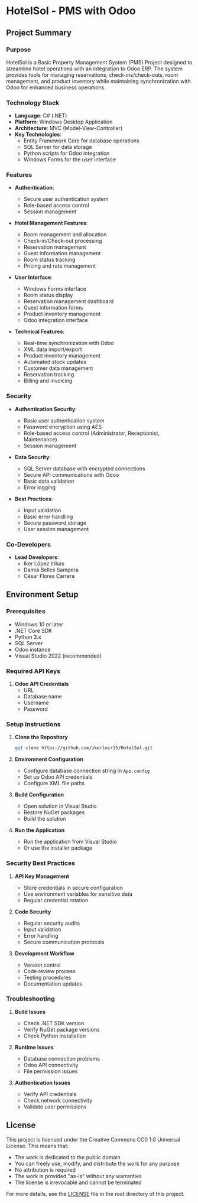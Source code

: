# HotelSol - PMS with Odoo

## Project Summary

### Purpose

HotelSol is a Basic Property Management System (PMS) Project designed to streamline hotel operations with an integration to Odoo ERP. The system provides tools for managing reservations, check-ins/check-outs, room management, and product inventory while maintaining synchronization with Odoo for enhanced business operations.

### Technology Stack

- **Language**: C# (.NET)
- **Platform**: Windows Desktop Application
- **Architecture**: MVC (Model-View-Controller)
- **Key Technologies**:
  - Entity Framework Core for database operations
  - SQL Server for data storage
  - Python scripts for Odoo integration
  - Windows Forms for the user interface

### Features

- **Authentication**:

  - Secure user authentication system
  - Role-based access control
  - Session management

- **Hotel Management Features**:

  - Room management and allocation
  - Check-in/Check-out processing
  - Reservation management
  - Guest information management
  - Room status tracking
  - Pricing and rate management

- **User Interface**:

  - Windows Forms interface
  - Room status display
  - Reservation management dashboard
  - Guest information forms
  - Product inventory management
  - Odoo integration interface

- **Technical Features**:
  - Real-time synchronization with Odoo
  - XML data import/export
  - Product inventory management
  - Automated stock updates
  - Customer data management
  - Reservation tracking
  - Billing and invoicing

### Security

- **Authentication Security**:

  - Basic user authentication system
  - Password encryption using AES
  - Role-based access control (Administrator, Receptionist, Maintenance)
  - Session management

- **Data Security**:

  - SQL Server database with encrypted connections
  - Secure API communications with Odoo
  - Basic data validation
  - Error logging

- **Best Practices**:
  - Input validation
  - Basic error handling
  - Secure password storage
  - User session management

### Co-Developers

- **Lead Developers**:
  - Iker López Iribas
  - Damià Belles Sampera
  - César Flores Carrera

## Environment Setup

### Prerequisites

- Windows 10 or later
- .NET Core SDK
- Python 3.x
- SQL Server
- Odoo instance
- Visual Studio 2022 (recommended)

### Required API Keys

1. **Odoo API Credentials**
   - URL
   - Database name
   - Username
   - Password

### Setup Instructions

1. **Clone the Repository**

   ```bash
   git clone https://github.com/ikerloir35/HotelSol.git
   ```

2. **Environment Configuration**

   - Configure database connection string in `App.config`
   - Set up Odoo API credentials
   - Configure XML file paths

3. **Build Configuration**

   - Open solution in Visual Studio
   - Restore NuGet packages
   - Build the solution

4. **Run the Application**
   - Run the application from Visual Studio
   - Or use the installer package

### Security Best Practices

1. **API Key Management**

   - Store credentials in secure configuration
   - Use environment variables for sensitive data
   - Regular credential rotation

2. **Code Security**

   - Regular security audits
   - Input validation
   - Error handling
   - Secure communication protocols

3. **Development Workflow**

   - Version control
   - Code review process
   - Testing procedures
   - Documentation updates

### Troubleshooting

1. **Build Issues**

   - Check .NET SDK version
   - Verify NuGet package versions
   - Check Python installation

2. **Runtime Issues**

   - Database connection problems
   - Odoo API connectivity
   - File permission issues

3. **Authentication Issues**

   - Verify API credentials
   - Check network connectivity
   - Validate user permissions

## License

This project is licensed under the Creative Commons CC0 1.0 Universal License. This means that:

- The work is dedicated to the public domain
- You can freely use, modify, and distribute the work for any purpose
- No attribution is required
- The work is provided "as-is" without any warranties
- The license is irrevocable and cannot be terminated

For more details, see the [LICENSE](LICENSE) file in the root directory of this project.
